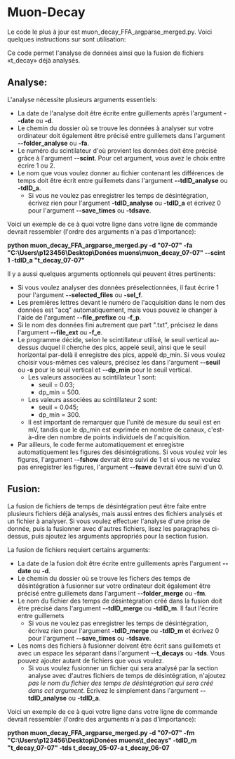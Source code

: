 # Muon-Decay
Le code le plus à jour est muon_decay_FFA_argparse_merged.py. Voici quelques instructions sur sont utilisation:

Ce code permet l'analyse de données ainsi que la fusion de fichiers «t_decay» déjà analysés.

## Analyse:

L'analyse nécessite plusieurs arguments essentiels: 
- La date de l'analyse doit être écrite entre guillements après l'argument **--date** ou **-d**. 
- Le chemin du dossier où se trouve les données à analyser sur votre ordinateur doit également être précisé entre guillemets dans l'argument **--folder_analyse** ou **-fa**. 
- Le numéro du scintilateur d'où provient les données doit être précisé grâce à l'argument **--scint**. Pour cet argument, vous avez le choix entre écrire 1 ou 2. 
- Le nom que vous voulez donner au fichier contenant les différences de temps doit être écrit entre guillemets dans l'argument **--tdID_analyse** ou **-tdID_a**. 
    - Si vous ne voulez pas enregistrer les temps de désintégration, écrivez rien pour l'argument **-tdID_analyse** ou **-tdID_a** et écrivez 0 pour l'argument **--save_times** ou **-tdsave**.

Voici un exemple de ce à quoi votre ligne dans votre ligne de commande devrait ressembler (l'ordre des arguments n'a pas d'importance):

**python muon_decay_FFA_argparse_merged.py -d "07-07" -fa "C:\Users\p123456\Desktop\Donées muons\muon_decay_07-07" --scint 1 -tdID_a "t_decay_07-07"**

Il y a aussi quelques arguments optionnels qui peuvent êtres pertinents: 
- Si vous voulez analyser des données préselectionnées, il faut écrire 1 pour l'argument **--selected_files** ou **-sel_f**. 
- Les premières lettres devant le numéro de l'acquisition dans le nom des données est "acq" automatiquement, mais vous pouvez le changer à l'aide de l'argument **--file_prefixe** ou **-f_p**. 
- Si le nom des données fini autrement que part ".txt", précisez le dans l'argument **--file_ext** ou **-f_e**. 
- Le programme décide, selon le scintillateur utilisé, le seuil vertical au-dessus duquel il cherche des pics, appelé seuil, ainsi que le seuil horizontal par-delà il enregistre des pics, appelé dp_min.  Si vous voulez choisir vous-mêmes ces valeurs, précisez les dans l'argument **--seuil** ou **-s** pour le seuil vertical et **--dp_min** pour le seuil vertical.
   - Les valeurs associées au scintillateur 1 sont:
       - seuil = 0.03;
       - dp_min = 500.
   - Les valeurs associées au scintillateur 2 sont:
       - seuil = 0.045;
       - dp_min = 300.
   - Il est important de remarquer que l'unité de mesure du seuil est en mV, tandis que le dp_min est exprimée en nombre de canaux, c'est-à-dire den nombre de points individuels de l'acquisition.
- Par ailleurs, le code ferme automatiquement et enregistre automatiquement les figures des désintégrations. Si vous voulez voir les figures, l'argument -**-fshow** devrait être suivi de 1 et si vous ne voulez pas enregistrer les figures, l'argument **--fsave** devrait être suivi d'un 0.

## Fusion:

La fusion de fichiers de temps de désintégration peut être faite entre plusieurs fichiers déjà analysés, mais aussi entres des fichiers analysés et un fichier à analyser. Si vous voulez effectuer l'analyse d'une prise de donnée, puis la fusionner avec d'autres fichiers, lisez les paragraphes ci-dessus, puis ajoutez les arguments appropriés pour la section fusion.

La fusion de fichiers requiert certains arguments:
- La date de la fusion doit être écrite entre guillements après l'argument **--date** ou **-d**. 
- Le chemin du dossier où se trouve les fichers des temps de désintégration à fusionner sur votre ordinateur doit également être précisé entre guillemets dans l'argument **--folder_merge** ou **-fm**. 
- Le nom du fichier des temps de désintégration créé dans la fusion doit être précisé dans l'argument **--tdID_merge** ou **-tdID_m**. Il faut l'écrire entre guillemets
    - Si vous ne voulez pas enregistrer les temps de désintégration, écrivez rien pour l'argument **-tdID_merge** ou **-tdID_m** et écrivez 0 pour l'argument **--save_times** ou **-tdsave**.
- Les noms des fichiers à fusionner doivent être écrit sans guillemets et avec un espace les séparant dans l'argument **--t_decays** ou **-tds**. Vous pouvez ajouter autant de fichiers que vous voulez. 
   - Si vous voulez fusionner un fichier qui sera analysé par la section analyse avec d'autres fichiers de temps de désintégration, n'ajoutez *pas le nom du fichier des temps de désintégration qui sera créé dans cet argument*. Écrivez le simplement dans l'argument **--tdID_analyse** ou **-tdID_a**.

Voici un exemple de ce à quoi votre ligne dans votre ligne de commande devrait ressembler (l'ordre des arguments n'a pas d'importance):

**python muon_decay_FFA_argparse_merged.py -d "07-07" -fm "C:\Users\p123456\Desktop\Donées muons\t_decays" -tdID_m "t_decay_07-07" -tds t_decay_05-07-a t_decay_06-07**

